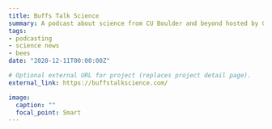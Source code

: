 ```yaml
---
title: Buffs Talk Science
summary: A podcast about science from CU Boulder and beyond hosted by Graycen Wheeler and Alison Gilchrist from 2018 - 2020.
tags:
- podcasting
- science news
- bees
date: "2020-12-11T00:00:00Z"

# Optional external URL for project (replaces project detail page).
external_link: https://buffstalkscience.com/

image:
  caption: ""
  focal_point: Smart
---
```


